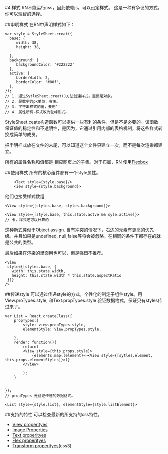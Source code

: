 #4.样式
RN不能运行css，因此依赖js，可以设定样式。 这是一种有争议的方式，你可以理智的选择。

##申明样式
在RN中声明样式如下：

   ```
 var style = StyleSheet.creat({
	 base: {
	 	width: 38,
	 	height: 38,
	 
	 },
	 background: {
	 	backgroundColor: '#222222'
	 },
	 active: {
	 	borderWidth: 2,
	 	borderColor: '#00f',	 
	 },
 });
  // 1. 通过SytleSheet.creat()方法创建样式。里面是对象。
  // 2. 是数字的px单位，省略。
  // 3. 字符串样式的值，要用‘’
  // 4. 属性所有-样式改为驼峰形式。
   ```
   StyleSheet.ceate构造函数可以提供一些有利的条件，但是不是必要的。该函数保证值的稳定性和不透明性，是因为，它通过引用内部的表格机制，将这些样式转换成简单的成员。
   
   把申明样式放在文件的末尾，可以知道这个文件只建立一次，而不是每次渲染都建立。
   
   所有的属性名称和值都是 相应网页上的子集。对于布局，RN 使用[Flexbox](https://facebook.github.io/react-native/docs/flexbox.html)
   
##使用样式
所有的核心组件都有一个style属性。

```
	<Text style={style.base}/>
	<iew style={style.background}>
```
 他们也接受样式数组
 
 ```
 <View style={[styles.base, styles.background]}>
 ```
 
 ```
 <View style={[style.base, this.state.actve && syle.active]}>
 // 卡，样式还可以计算的
 ```
 这种新式类似于Object.assign. 当有冲突的情况下，右边的元素有更高的优先级。并且如果是undefined, null,false等将会被忽略。在相同的条件下都存在的就是公共的类型。
 
 最后如果在渲染的里面用也可以，但是强烈不推荐。
 
 ```
 <View
  style={[styles.base, {
    width: this.state.width,
    height: this.state.width * this.state.aspectRatio
  }]}
/>
```
##传递style
可以通过传递style的方式，个性化的制定子组件style。用View.proTypes.style, 和Text.propTypes.style 验证数据格式，保证只有styles传过来了。

```
var List = React.createClass({
	propTypes:{
		style: view.propTypes.style,
		elementStyle: View.propTypes.style,
	
	},
	render: function(){
		return(
		<View style={this.props.style}>
			{elements.map((element)=><View style={[sytles.element, this.props.elementStyles]}>)}
		</View>		
		
		);	
	}


});
// propTypes 是验证传递的数据格式。

<List style={style.list}, elementStyle={style.listElement}>

```
##支持的特性
可以检查最新的所支持的css特性。

 * [View properityes](https://facebook.github.io/react-native/docs/view.html#style)
 *  [Image Properties](https://facebook.github.io/react-native/docs/image.html#style)
 * [Text properityes](https://facebook.github.io/react-native/docs/text.html#style)
  * [Flex properityes](https://facebook.github.io/react-native/docs/flexbox.html#content)
 * [Transform properityes](https://facebook.github.io/react-native/docs/transforms.html#content)(css3)
 
 